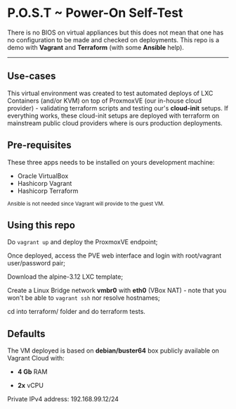 # P.O.S.T ~ Power-On Self-Test

There is no BIOS on virtual appliances but this does not mean that one has no configuration to be made and checked on deployments. This repo is a demo with **Vagrant** and **Terraform** (with some **Ansible** help).

---

## Use-cases

This virtual environment was created to test automated deploys of LXC Containers (and/or KVM) on top of ProxmoxVE (our in-house cloud provider) - validating terraform scripts and testing our's **cloud-init** setups. If everything works, these cloud-init setups are deployed with terraform on mainstream public cloud providers where is ours production deployments.

## Pre-requisites

These three apps needs to be installed on yours development machine:

- Oracle VirtualBox
- Hashicorp Vagrant
- Hashicorp Terraform

<sub>Ansible is not needed since Vagrant will provide to the guest VM.</sub>

## Using this repo

Do `vagrant up` and deploy the ProxmoxVE endpoint;

Once deployed, access the PVE web interface and login with root/vagrant user/password pair;

Download the alpine-3.12 LXC template;

Create a Linux Bridge network **vmbr0** with **eth0** (VBox NAT) - note that you won't be able to `vagrant ssh` nor resolve hostnames;

cd into terraform/ folder and do terraform tests.

## Defaults

The VM deployed is based on **debian/buster64** box publicly available on Vagrant Cloud with:

- **4 Gb** RAM

- **2x** vCPU

Private IPv4 address: 192.168.99.12/24
